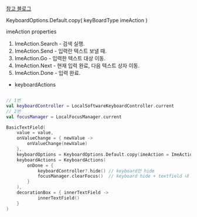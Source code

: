 [참고 블로그](https://medium.com/@thomas.bernard.310/jetpack-compose-keyboard-cheat-sheet-c3107070e005)

KeyboardOptions.Default.copy(
	keyBoardType
	imeAction
)


imeAction properties
1. ImeAction.Search - 검색 실행.
2. ImeAction.Send  - 입력란 텍스트 보낼 때.
3. ImeAction.Go - 입력한 텍스트 대상 이동.
4. ImeAction.Next - 현재 입력 완료, 다음 텍스트 상자 이동.
5. ImeAction.Done - 입력 완료.


- keyboardActions
```kotlin

// 1번
val keyboardController = LocalSoftwareKeyboardController.current
// 2번
val focusManager = LocalFocusManager.current

BasicTextField(  
    value = value,  
    onValueChange = { newValue ->  
        onValueChange(newValue)  
    },  
    keyboardOptions = KeyboardOptions.Default.copy(imeAction = ImeAction.Done),  
    keyboardActions = KeyboardActions(
	    onDone = { 
		    keyboardController?.hide() // keyboard만 hide
			focusManager.clearFocus()  // keyboard hide + textfield 내 focus 제거
		}  
    ),
    decorationBox = { innerTextField ->  
            innerTextField()  
    }
)
```

